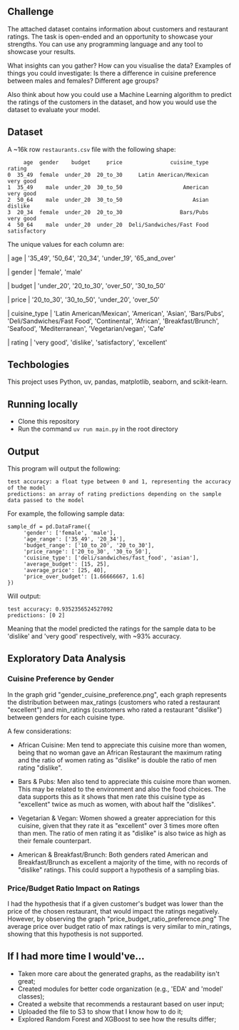 ## Challenge

The attached dataset contains information about customers and restaurant ratings. The task is open-ended and an opportunity to showcase your strengths. You can use any programming language and any tool to showcase your results.

What insights can you gather? How can you visualise the data? Examples of things you could investigate: Is there a difference in cuisine preference between males and females? Different age groups?

Also think about how you could use a Machine Learning algorithm to predict the ratings of the customers in the dataset, and how you would use the dataset to evaluate your model.


## Dataset

A ~16k row `restaurants.csv` file with the following shape:

```
     age  gender    budget     price               cuisine_type        rating
0  35_49  female  under_20  20_to_30     Latin American/Mexican     very good
1  35_49    male  under_20  30_to_50                   American     very good
2  50_64    male  under_20  30_to_50                      Asian       dislike
3  20_34  female  under_20  20_to_30                  Bars/Pubs     very good
4  50_64    male  under_20  under_20  Deli/Sandwiches/Fast Food  satisfactory
```

The unique values for each column are:

| age          | '35_49', '50_64', '20_34', 'under_19', '65_and_over'

| gender       | 'female', 'male'

| budget       | 'under_20', '20_to_30', 'over_50', '30_to_50'

| price        | '20_to_30', '30_to_50', 'under_20', 'over_50'

| cuisine_type | 'Latin American/Mexican', 'American', 'Asian', 'Bars/Pubs', 'Deli/Sandwiches/Fast Food', 'Continental', 'African', 'Breakfast/Brunch', 'Seafood', 'Mediterranean', 'Vegetarian/vegan', 'Cafe'

| rating       | 'very good', 'dislike', 'satisfactory', 'excellent'


## Techbologies

This project uses Python, uv, pandas, matplotlib, seaborn, and scikit-learn.


## Running locally

- Clone this repository
- Run the command `uv run main.py` in the root directory

## Output

This program will output the following:

```
test accuracy: a float type between 0 and 1, representing the accuracy of the model
predictions: an array of rating predictions depending on the sample data passed to the model
```

For example, the following sample data:

```
sample_df = pd.DataFrame({
     'gender': ['female', 'male'],
     'age_range': ['35_49', '20_34'],
     'budget_range': ['10_to_20', '20_to_30'],
     'price_range': ['20_to_30', '30_to_50'],
     'cuisine_type': ['deli/sandwiches/fast_food', 'asian'],
     'average_budget': [15, 25],
     'average_price': [25, 40],
     'price_over_budget': [1.66666667, 1.6]
})
```

Will output:

```
test accuracy: 0.9352356524527092
predictions: [0 2]
```

Meaning that the model predicted the ratings for the sample data to be 'dislike' and 'very good' respectively, with ~93% accuracy.


## Exploratory Data Analysis

### Cuisine Preference by Gender

In the graph grid "gender_cuisine_preference.png", each graph represents the distribution between max_ratings (customers who rated a restaurant "excellent") and min_ratings (customers who rated a restaurant "dislike") between genders for each cuisine type.

A few considerations:

- African Cuisine: Men tend to appreciate this cuisine more than women, being that no woman gave an African Restaurant the maximum rating and the ratio of women rating as "dislike" is double the ratio of men rating "dislike".

- Bars & Pubs: Men also tend to appreciate this cuisine more than women. This may be related to the environment and also the food choices. The data supports this as it shows that men rate this cuisine type as "excellent" twice as much as women, with about half the "dislikes".

- Vegetarian & Vegan: Women showed a greater appreciation for this cuisine, given that they rate it as "excellent" over 3 times more often than men. The ratio of men rating it as "dislike" is also twice as high as their female counterpart.

- American & Breakfast/Brunch: Both genders rated American and Breakfast/Brunch as excellent a majority of the time, with no records of "dislike" ratings. This could support a hypothesis of a sampling bias.


### Price/Budget Ratio Impact on Ratings

I had the hypothesis that if a given customer's budget was lower than the price of the chosen restaurant, that would impact the ratings negatively. However, by observing the graph "price_budget_ratio_preference.png" The average price over budget ratio of max ratings is very similar to min_ratings, showing that this hypothesis is not supported.


## If I had more time I would've...

- Taken more care about the generated graphs, as the readability isn't great;
- Created modules for better code organization (e.g., 'EDA' and 'model' classes);
- Created a website that recommends a restaurant based on user input;
- Uploaded the file to S3 to show that I know how to do it;
- Explored Random Forest and XGBoost to see how the results differ;